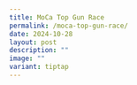 ```yaml
---
title: MoCa Top Gun Race
permalink: /moca-top-gun-race/
date: 2024-10-28
layout: post
description: ""
image: ""
variant: tiptap
---
```

